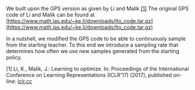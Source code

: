 We built upon the GPS version as given by Li and Malik [[1]](#1)
The original GPS code of Li and Malik can be found at [https://www.math.ias.edu/~ke.li/downloads/lto_code.tar.gz](https://www.math.ias.edu/~ke.li/downloads/lto_code.tar.gz)

In a nutshell, we modified the GPS code to be able to continuously sample from the starting teacher. To this end we introduce a sampling rate that determines how often we use new samples generated from the starting policy.

<a id="1">[1]</a> 
Li, K., Malik, J.: Learning to optimize. In: Proceedings of the International
Conference on Learning Representations (ICLR’17) (2017), published on-
line: [iclr.cc](iclr.cc)
